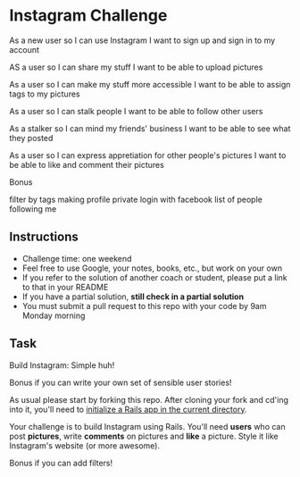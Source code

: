 Instagram Challenge
===================

As a new user
so I can use Instagram
I want to sign up and sign in to my account

AS a user
so I can share my stuff
I want to be able to upload pictures

As a user
so I can make my stuff more accessible
I want to be able to assign tags to my pictures

As a user
so I can stalk people
I want to be able to follow other users

As a stalker
so I can mind my friends' business
I want to be able to see what they posted

As a user
so I can express appretiation for other people's pictures
I want to be able to like and comment their pictures

Bonus

filter by tags
making profile private
login with facebook
list of people following me


Instructions
-------
* Challenge time: one weekend
* Feel free to use Google, your notes, books, etc., but work on your own
* If you refer to the solution of another coach or student, please put a link to that in your README
* If you have a partial solution, **still check in a partial solution**
* You must submit a pull request to this repo with your code by 9am Monday morning

Task
-----

Build Instagram: Simple huh!

Bonus if you can write your own set of sensible user stories!

As usual please start by forking this repo. After cloning your fork and cd'ing into it, you'll need to [initialize a Rails app in the current directory](http://blog.jasonmeridth.com/posts/create-rails-application-in-current-directory/).

Your challenge is to build Instagram using Rails. You'll need **users** who can post **pictures**, write **comments** on pictures and **like** a picture. Style it like Instagram's website (or more awesome).

Bonus if you can add filters!
